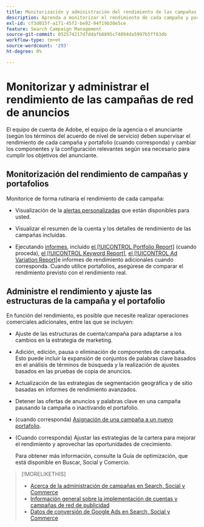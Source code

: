 ```yaml
---
title: Monitorización y administración del rendimiento de las campañas
description: Aprenda a monitorizar el rendimiento de cada campaña y portafolio, y a hacer cambios para cumplir con sus objetivos.
exl-id: cf3d015f-a171-45f2-be92-94f19b30e5ce
feature: Search Campaign Management
source-git-commit: 052574217d7ddafb8895c74094da5997b5ff83db
workflow-type: tm+mt
source-wordcount: '293'
ht-degree: 0%

---
```


# Monitorizar y administrar el rendimiento de las campañas de red de anuncios

El equipo de cuenta de Adobe, el equipo de la agencia o el anunciante (según los términos del acuerdo de nivel de servicio) deben supervisar el rendimiento de cada campaña y portafolio (cuando corresponda) y cambiar los componentes y la configuración relevantes según sea necesario para cumplir los objetivos del anunciante.

## Monitorización del rendimiento de campañas y portafolios

Monitorice de forma rutinaria el rendimiento de cada campaña:

* Visualización de la [alertas personalizadas](/help/search-social-commerce/alerts/alert-view.md) que están disponibles para usted.

* Visualizar el resumen de la cuenta y los detalles de rendimiento de las campañas incluidas.

* Ejecutando [informes](/help/search-social-commerce/reports/report-about.md), incluido [el [!UICONTROL Portfolio Report]](/help/search-social-commerce/reports/management/basic-advanced/portfolio-report.md) (cuando proceda), [el [!UICONTROL Keyword Report]](/help/search-social-commerce/reports/management/basic-advanced/keyword-report.md), [el [!UICONTROL Ad Variation Report]](/help/search-social-commerce/reports/management/basic-advanced/ad-variation-report.md)e informes de rendimiento adicionales cuando corresponda. Cuando utilice portafolios, asegúrese de comparar el rendimiento previsto con el rendimiento real.

## Administre el rendimiento y ajuste las estructuras de la campaña y el portafolio

En función del rendimiento, es posible que necesite realizar operaciones comerciales adicionales, entre las que se incluyen:

* Ajuste de las estructuras de cuenta/campaña para adaptarse a los cambios en la estrategia de marketing.

* Adición, edición, pausa o eliminación de componentes de campaña. Esto puede incluir la expansión de conjuntos de palabras clave basados en el análisis de términos de búsqueda y la realización de ajustes basados en las pruebas de copia de anuncios.

* Actualización de las estrategias de segmentación geográfica y de sitio basadas en informes de rendimiento avanzados.

* Detener las ofertas de anuncios y palabras clave en una campaña pausando la campaña o inactivando el portafolio.

* (cuando corresponda) [Asignación de una campaña a un nuevo portafolio](/help/search-social-commerce/campaign-management/campaign-assign-to-portfolio.md).

* (Cuando corresponda) Ajustar las estrategias de la cartera para mejorar el rendimiento y aprovechar las oportunidades de crecimiento.

  Para obtener más información, consulte la Guía de optimización, que está disponible en Buscar, Social y Comercio.<!-- verify convention for referencing Optimization Guide here -->

>[!MORELIKETHIS]
>
>* [Acerca de la administración de campañas en Search, Social y Commerce](campaign-management-about.md)
>* [Información general sobre la implementación de cuentas y campañas de red de publicidad](campaign-implemention-overview.md)
>* [Datos de conversión de Google Ads en Search, Social y Commerce](google-conversion-data.md)
